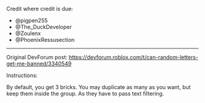   Credit where credit is due:

* @pigpen255
* @The_DuckDeveloper
* @Zoulenx
* @PhoenixRessusection
---
  Original DevForum post: https://devforum.roblox.com/t/can-random-letters-get-me-banned/3340549
	
  Instructions: 
	
  By default, you get 3 bricks. You may duplicate as many as you want, but keep them inside the group. As they have to pass text filtering.
